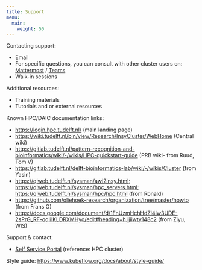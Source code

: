 ```yaml
---
title: Support 
menu:
  main:
    weight: 50
---
```


<!--add blocks of content here to add more sections to the community page -->

Contacting support:
* Email
* For specific questions, you can consult with other cluster users on: [Mattermost]() / [Teams](https://teams.microsoft.com/l/channel/19%3ad5501f1d3a6e4b7394d7cee89d5b2d1c%40thread.tacv2/General?groupId=f73478dd-163d-4e49-8f75-cdfe56e20bbc&tenantId=096e524d-6929-4030-8cd3-8ab42de0887b)
* Walk-in sessions

Additional resources:
* Training materials
* Tutorials and or external resources


Known HPC/DAIC documentation links:
* https://login.hpc.tudelft.nl/ (main landing page)
* https://wiki.tudelft.nl/bin/view/Research/InsyCluster/WebHome (Central wiki)
* https://gitlab.tudelft.nl/pattern-recognition-and-bioinformatics/wiki/-/wikis/HPC-quickstart-guide (PRB wiki- from Ruud, Tom V)
* https://gitlab.tudelft.nl/delft-bioinformatics-lab/wiki/-/wikis/Cluster (from Yasin)
* https://qiweb.tudelft.nl/sysman/awi2insy.html; https://qiweb.tudelft.nl/sysman/hpc_servers.html; https://qiweb.tudelft.nl/sysman/hpc/hpc.html (from Ronald)
* https://github.com/oliehoek-research/organization/tree/master/howto (from Frans O)
* https://docs.google.com/document/d/1FnUzmHchHdZi4Iw3UDE-2sPrG_RF-qqIilKLDRXMHyo/edit#heading=h.jjiiwty148c2 (from Ziyu, WIS)

Support & contact:
* [Self Service Portal](https://tudelft.topdesk.net/tas/public/ssp/)  (reference: HPC cluster)


Style guide:
https://www.kubeflow.org/docs/about/style-guide/